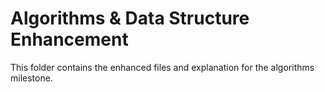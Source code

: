 # Algorithms & Data Structure Enhancement
This folder contains the enhanced files and explanation for the algorithms milestone.
